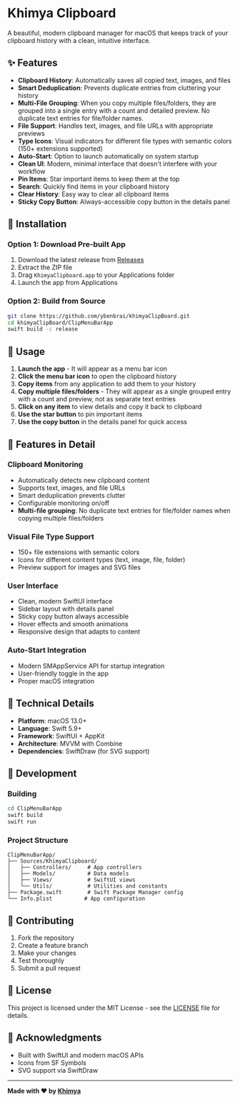 # Khimya Clipboard

A beautiful, modern clipboard manager for macOS that keeps track of your clipboard history with a clean, intuitive interface.

## ✨ Features

- **Clipboard History**: Automatically saves all copied text, images, and files
- **Smart Deduplication**: Prevents duplicate entries from cluttering your history
- **Multi-File Grouping**: When you copy multiple files/folders, they are grouped into a single entry with a count and detailed preview. No duplicate text entries for file/folder names.
- **File Support**: Handles text, images, and file URLs with appropriate previews
- **Type Icons**: Visual indicators for different file types with semantic colors (150+ extensions supported)
- **Auto-Start**: Option to launch automatically on system startup
- **Clean UI**: Modern, minimal interface that doesn't interfere with your workflow
- **Pin Items**: Star important items to keep them at the top
- **Search**: Quickly find items in your clipboard history
- **Clear History**: Easy way to clear all clipboard items
- **Sticky Copy Button**: Always-accessible copy button in the details panel

## 🚀 Installation

### Option 1: Download Pre-built App

1. Download the latest release from [Releases](https://github.com/ybenbrai/khimyaClipBoard/releases)
2. Extract the ZIP file
3. Drag `KhimyaClipboard.app` to your Applications folder
4. Launch the app from Applications

### Option 2: Build from Source

```bash
git clone https://github.com/ybenbrai/khimyaClipBoard.git
cd khimyaClipBoard/ClipMenuBarApp
swift build -c release
```

## 🎯 Usage

1. **Launch the app** - It will appear as a menu bar icon
2. **Click the menu bar icon** to open the clipboard history
3. **Copy items** from any application to add them to your history
4. **Copy multiple files/folders** - They will appear as a single grouped entry with a count and preview, not as separate text entries
5. **Click on any item** to view details and copy it back to clipboard
6. **Use the star button** to pin important items
7. **Use the copy button** in the details panel for quick access

## 🎨 Features in Detail

### Clipboard Monitoring

- Automatically detects new clipboard content
- Supports text, images, and file URLs
- Smart deduplication prevents clutter
- Configurable monitoring on/off
- **Multi-file grouping**: No duplicate text entries for file/folder names when copying multiple files/folders

### Visual File Type Support

- 150+ file extensions with semantic colors
- Icons for different content types (text, image, file, folder)
- Preview support for images and SVG files

### User Interface

- Clean, modern SwiftUI interface
- Sidebar layout with details panel
- Sticky copy button always accessible
- Hover effects and smooth animations
- Responsive design that adapts to content

### Auto-Start Integration

- Modern SMAppService API for startup integration
- User-friendly toggle in the app
- Proper macOS integration

## 🔧 Technical Details

- **Platform**: macOS 13.0+
- **Language**: Swift 5.9+
- **Framework**: SwiftUI + AppKit
- **Architecture**: MVVM with Combine
- **Dependencies**: SwiftDraw (for SVG support)

## 📝 Development

### Building

```bash
cd ClipMenuBarApp
swift build
swift run
```

### Project Structure

```
ClipMenuBarApp/
├── Sources/KhimyaClipboard/
│   ├── Controllers/     # App controllers
│   ├── Models/          # Data models
│   ├── Views/           # SwiftUI views
│   └── Utils/           # Utilities and constants
├── Package.swift        # Swift Package Manager config
└── Info.plist          # App configuration
```

## 🤝 Contributing

1. Fork the repository
2. Create a feature branch
3. Make your changes
4. Test thoroughly
5. Submit a pull request

## 📄 License

This project is licensed under the MIT License - see the [LICENSE](LICENSE) file for details.

## 🙏 Acknowledgments

- Built with SwiftUI and modern macOS APIs
- Icons from SF Symbols
- SVG support via SwiftDraw

---

**Made with ❤️ by [Khimya](https://imedia24.de)**

